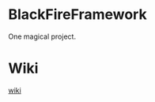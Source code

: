 # BlackFireFramework
One magical project.

# Wiki

[wiki](https://github.com/BlackFire-Studio/BlackFireFramework/wiki)